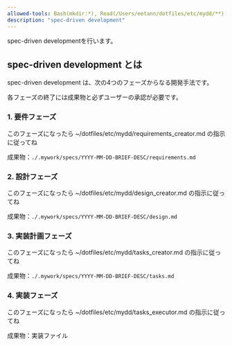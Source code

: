 ```yaml
---
allowed-tools: Bash(mkdir:*), Read(/Users/eetann/dotfiles/etc/mydd/**)
description: "spec-driven development"
---
```


spec-driven developmentを行います。

## spec-driven development とは

spec-driven development は、次の4つのフェーズからなる開発手法です。

各フェーズの終了には成果物と必ずユーザーの承認が必要です。

### 1. 要件フェーズ

このフェーズになったら ~/dotfiles/etc/mydd/requirements_creator.md の指示に従ってね

成果物：`./.mywork/specs/YYYY-MM-DD-BRIEF-DESC/requirements.md`

### 2. 設計フェーズ

このフェーズになったら ~/dotfiles/etc/mydd/design_creator.md の指示に従ってね

成果物：`./.mywork/specs/YYYY-MM-DD-BRIEF-DESC/design.md`

### 3. 実装計画フェーズ

このフェーズになったら ~/dotfiles/etc/mydd/tasks_creator.md の指示に従ってね

成果物：`./.mywork/specs/YYYY-MM-DD-BRIEF-DESC/tasks.md`

### 4. 実装フェーズ

このフェーズになったら ~/dotfiles/etc/mydd/tasks_executor.md の指示に従ってね

成果物：実装ファイル

